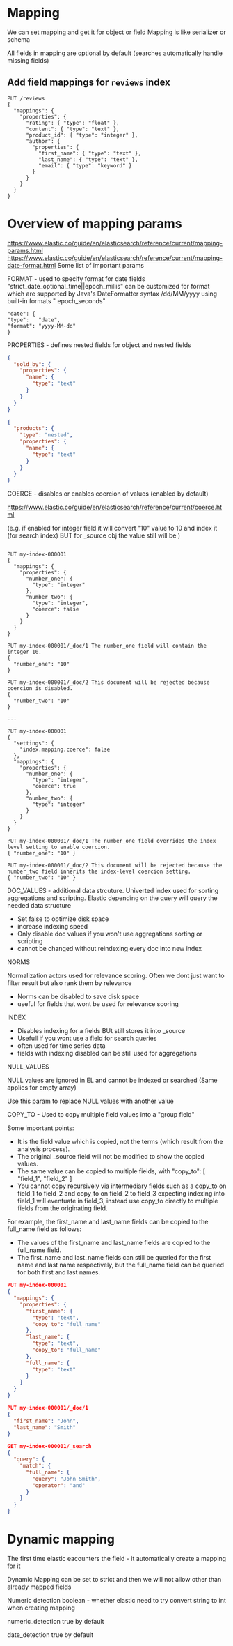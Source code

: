 # Mapping

We can set mapping and get it for object or field Mapping is like serializer or schema

All fields in mapping are optional by default
(searches automatically handle missing fields)

## Add field mappings for `reviews` index

```
PUT /reviews
{
  "mappings": {
    "properties": {
      "rating": { "type": "float" },
      "content": { "type": "text" },
      "product_id": { "type": "integer" },
      "author": {
        "properties": {
          "first_name": { "type": "text" },
          "last_name": { "type": "text" },
          "email": { "type": "keyword" }
        }
      }
    }
  }
}
```

# Overview of mapping params

https://www.elastic.co/guide/en/elasticsearch/reference/current/mapping-params.html
https://www.elastic.co/guide/en/elasticsearch/reference/current/mapping-date-format.html
Some list of important params

FORMAT - used to specify format for date fields
"strict_date_optional_time||epoch_millis"
can be customized for format which are supported by Java's DateFormatter syntax /dd/MM/yyyy using built-in formats "
epoch_seconds"

```
"date": {
"type":   "date",
"format": "yyyy-MM-dd"
}
```

PROPERTIES - defines nested fields for object and nested fields

```json
{
  "sold_by": {
    "properties": {
      "name": {
        "type": "text"
      }
    }
  }
}

{
  "products": {
    "type": "nested",
    "properties": {
      "name": {
        "type": "text"
      }
    }
  }
}
```

COERCE - disables or enables coercion of values (enabled by default)

https://www.elastic.co/guide/en/elasticsearch/reference/current/coerce.html

(e.g. if enabled for integer field it will convert "10" value to 10 and index it (for search index)
BUT for _source obj the value still will be )

```

PUT my-index-000001
{
  "mappings": {
    "properties": {
      "number_one": {
        "type": "integer"
      },
      "number_two": {
        "type": "integer",
        "coerce": false
      }
    }
  }
}

PUT my-index-000001/_doc/1 The number_one field will contain the integer 10.
{
  "number_one": "10" 
}

PUT my-index-000001/_doc/2 This document will be rejected because coercion is disabled.
{
  "number_two": "10" 
}

---

PUT my-index-000001
{
  "settings": {
    "index.mapping.coerce": false
  },
  "mappings": {
    "properties": {
      "number_one": {
        "type": "integer",
        "coerce": true
      },
      "number_two": {
        "type": "integer"
      }
    }
  }
}

PUT my-index-000001/_doc/1 The number_one field overrides the index level setting to enable coercion.
{ "number_one": "10" } 

PUT my-index-000001/_doc/2 This document will be rejected because the number_two field inherits the index-level coercion setting.
{ "number_two": "10" } 
```

DOC_VALUES - additional data strcuture. Univerted index used for sorting aggregations and scripting. Elastic depending
on the query will query the needed data structure

- Set false to optimize disk space
- increase indexing speed
- Only disable doc values if you won't use aggregations sorting or scripting
- cannot be changed without reindexing every doc into new index

NORMS

Normalization actors used for relevance scoring. Often we dont just want to filter result but also rank them by
relevance

- Norms can be disabled to save disk space
- useful for fields that wont be used for relevance scoring

INDEX

- Disables indexing for a fields BUt still stores it into _source
- Usefull if you wont use a field for search queries
- often used for time series data
- fields with indexing disabled can be still used for aggregations

NULL_VALUES

NULL values are ignored in EL and cannot be indexed or searched
(Same applies for empty array)

Use this param to replace NULL values with another value

COPY_TO - Used to copy multiple field values into a "group field"

Some important points:

- It is the field value which is copied, not the terms (which result from the analysis process).
- The original _source field will not be modified to show the copied values.
- The same value can be copied to multiple fields, with "copy_to": [ "field_1", "field_2" ]
- You cannot copy recursively via intermediary fields such as a copy_to on field_1 to field_2 and copy_to on field_2 to
  field_3 expecting indexing into field_1 will eventuate in field_3, instead use copy_to directly to multiple fields
  from the originating field.

For example, the first_name and last_name fields can be copied to the full_name field as follows:

- The values of the first_name and last_name fields are copied to the full_name field.
- The first_name and last_name fields can still be queried for the first name and last name respectively, but the
  full_name field can be queried for both first and last names.

```json
PUT my-index-000001
{
  "mappings": {
    "properties": {
      "first_name": {
        "type": "text",
        "copy_to": "full_name"
      },
      "last_name": {
        "type": "text",
        "copy_to": "full_name"
      },
      "full_name": {
        "type": "text"
      }
    }
  }
}

PUT my-index-000001/_doc/1
{
  "first_name": "John",
  "last_name": "Smith"
}

GET my-index-000001/_search
{
  "query": {
    "match": {
      "full_name": {
        "query": "John Smith",
        "operator": "and"
      }
    }
  }
}
```

# Dynamic mapping

The first time elastic eacounters the field - it automatically create a mapping for it

Dynamic Mapping can be set to strict and then we will not allow other than already mapped fields 

Numeric detection boolean - whether elastic need to try convert string to int when creating mapping

numeric_detection true by default

date_detection true by default
